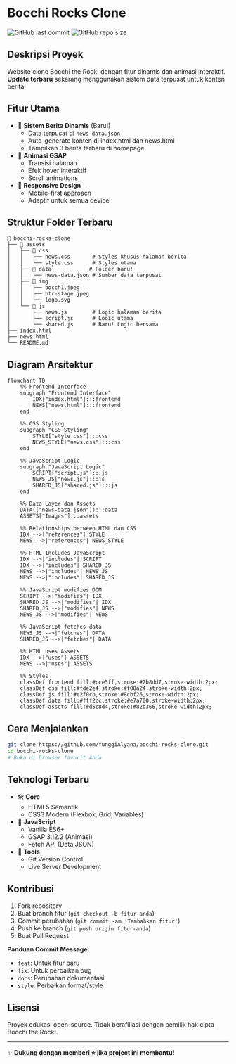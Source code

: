 # Bocchi Rocks Clone

![GitHub last commit](https://img.shields.io/github/last-commit/YunggiAlyana/bocchi-rocks-clone)
![GitHub repo size](https://img.shields.io/github/repo-size/YunggiAlyana/bocchi-rocks-clone)

## Deskripsi Proyek
Website clone Bocchi the Rock! dengan fitur dinamis dan animasi interaktif. **Update terbaru** sekarang menggunakan sistem data terpusat untuk konten berita.

## Fitur Utama
- 🎨 **Sistem Berita Dinamis** (Baru!)
  - Data terpusat di `news-data.json`
  - Auto-generate konten di index.html dan news.html
  - Tampilkan 3 berita terbaru di homepage
- 🌟 **Animasi GSAP**
  - Transisi halaman
  - Efek hover interaktif
  - Scroll animations
- 📱 **Responsive Design**
  - Mobile-first approach
  - Adaptif untuk semua device

## Struktur Folder Terbaru
```
📂 bocchi-rocks-clone
├── 📂 assets
│   ├── 📂 css
│   │   ├── news.css       # Styles khusus halaman berita
│   │   └── style.css      # Styles utama
│   ├── 📂 data            # Folder baru!
│   │   └── news-data.json # Sumber data terpusat
│   ├── 📂 img
│   │   ├── bocch1.jpeg
│   │   ├── btr-stage.jpeg
│   │   └── logo.svg
│   └── 📂 js
│       ├── news.js        # Logic halaman berita
│       ├── script.js      # Logic utama
│       └── shared.js      # Baru! Logic bersama
├── index.html
├── news.html
└── README.md
```

## Diagram Arsitektur
```mermaid
flowchart TD
    %% Frontend Interface
    subgraph "Frontend Interface"
        IDX["index.html"]:::frontend
        NEWS["news.html"]:::frontend
    end

    %% CSS Styling
    subgraph "CSS Styling"
        STYLE["style.css"]:::css
        NEWS_STYLE["news.css"]:::css
    end

    %% JavaScript Logic
    subgraph "JavaScript Logic"
        SCRIPT["script.js"]:::js
        NEWS_JS["news.js"]:::js
        SHARED_JS["shared.js"]:::js
    end

    %% Data Layer dan Assets
    DATA(("news-data.json")):::data
    ASSETS["Images"]:::assets

    %% Relationships between HTML dan CSS
    IDX -->|"references"| STYLE
    NEWS -->|"references"| NEWS_STYLE

    %% HTML Includes JavaScript
    IDX -->|"includes"| SCRIPT
    IDX -->|"includes"| SHARED_JS
    NEWS -->|"includes"| NEWS_JS
    NEWS -->|"includes"| SHARED_JS

    %% JavaScript modifies DOM
    SCRIPT -->|"modifies"| IDX
    SHARED_JS -->|"modifies"| IDX
    SHARED_JS -->|"modifies"| NEWS
    NEWS_JS -->|"modifies"| NEWS

    %% JavaScript fetches data
    NEWS_JS -->|"fetches"| DATA
    SHARED_JS -->|"fetches"| DATA

    %% HTML uses Assets
    IDX -->|"uses"| ASSETS
    NEWS -->|"uses"| ASSETS

    %% Styles
    classDef frontend fill:#cce5ff,stroke:#2b8dd7,stroke-width:2px;
    classDef css fill:#fde2e4,stroke:#f08a24,stroke-width:2px;
    classDef js fill:#e2f0cb,stroke:#8cbf26,stroke-width:2px;
    classDef data fill:#fff2cc,stroke:#e7a700,stroke-width:2px;
    classDef assets fill:#d5e8d4,stroke:#82b366,stroke-width:2px;
```

## Cara Menjalankan
```bash
git clone https://github.com/YunggiAlyana/bocchi-rocks-clone.git
cd bocchi-rocks-clone
# Buka di browser favorit Anda
```

## Teknologi Terbaru
- 🛠️ **Core**
  - HTML5 Semantik
  - CSS3 Modern (Flexbox, Grid, Variables)
- 🚀 **JavaScript**
  - Vanilla ES6+
  - GSAP 3.12.2 (Animasi)
  - Fetch API (Data JSON)
- 🔧 **Tools**
  - Git Version Control
  - Live Server Development

## Kontribusi
1. Fork repository
2. Buat branch fitur (`git checkout -b fitur-anda`)
3. Commit perubahan (`git commit -am 'Tambahkan fitur'`)
4. Push ke branch (`git push origin fitur-anda`)
5. Buat Pull Request

**Panduan Commit Message:**
- `feat`: Untuk fitur baru
- `fix`: Untuk perbaikan bug
- `docs`: Perubahan dokumentasi
- `style`: Perbaikan format/style

## Lisensi
Proyek edukasi open-source. Tidak berafiliasi dengan pemilik hak cipta Bocchi the Rock!.

---
✨ **Dukung dengan memberi ⭐ jika project ini membantu!**

